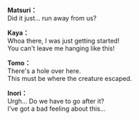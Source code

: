 # 

  
**Matsuri：**  
Did it just... run away from us?  
  
**Kaya：**  
Whoa there, I was just getting started!  
You can't leave me hanging like this!  
  
**Tomo：**  
There's a hole over here.  
This must be where the creature escaped.  
  
**Inori：**  
Urgh... Do we have to go after it?  
I've got a bad feeling about this...  
